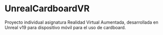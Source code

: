 # UnrealCardboardVR
Proyecto individual asignatura Realidad Virtual Aumentada, desarrollada en Unreal v19 para dispositivo móvil para el uso de cardboard. 
